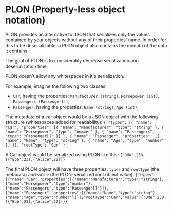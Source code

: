 # PLON (Property-less object notation)

PLON provides an alternative to JSON that serializes only the values contained by your objects without any of their properties' name. In order for this to be deserializable, a PLON object also contains the medata of the data it contains.

The goal of PLON is to considerably decrease serialization and deserialization time.

PLON doesn't allow any whitespaces in it's serialization.

For example, imagine the following two classes:
- `Car`, having the properties: `Manufacturer (string)`, `Horsepower (int)`, `Passengers (Passenger[])`;
- `Passenger`, having the properties: `Name (string)`, `Age (int)`;

The metadata of a car object would be a JSON object with the following structure (whitespaces added for readability):
`{
	"types": [{
		"name": "Car",
		"properties": [{
			"name": "Manufacturer",
			"type": "string"
		}, {
			"name": "Horsepower",
			"type": "number"
		}, {
			"name": "Passengers",
			"type": "Passenger[]"
		}]
	}, {
		"name": "Passenger",
		"properties": [{
			"name": "Name",
			"type": "string"
		}, {
			"name": "Age",
			"type": "number"
		}]
	}],
	"rootType": "Car"
}`

A Car object would be serialized using PLON like this:
`{"BMW",250,[{"Bob",23},{"Alice",22}]}`

The final PLON object will have three properties: `types` and `rootType` (the metadata) and `value` (the PLON-serialized root object value):
`{"types":[{"name":"Car","properties":[{"name":"Manufacturer","type":"string"},{"name":"Horsepower","type":"number"},{"name":"Passengers","type":"Passenger[]"}]},{"name":"Passenger","properties":[{"name":"Name","type":"string"},{"name":"Age","type":"number"}]}],"rootType":"Car","value":{"BMW",250,[{"Bob",23},{"Alice",22}]}}`

